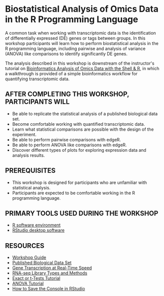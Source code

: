 # Biostatistical Analysis of Omics Data in the R Programming Language

A common task when working with transcriptomic data is the identification of differentially expressed (DE) genes or tags between groups. In this workshop participants will learn how to perform biostatistical analysis in the R programming language, including pairwise and analysis of variance (ANOVA) like comparisons to identify significantly DE genes.

The analysis described in this workshop is downstream of the instructor's tutorial on [Bioinformatics Analysis of Omics Data with the Shell & R](https://morphoscape.wordpress.com/2022/07/28/bioinformatics-analysis-of-omics-data-with-the-shell-r/), in which a walkthrough is provided of a simple bioinformatics workflow for quantifying transcriptomic data.

## AFTER COMPLETING THIS WORKSHOP, PARTICIPANTS WILL
- Be able to replicate the statistical analysis of a published biological data set.
- Become comfortable working with quantified transcriptomic data.
- Learn what statistical comparisons are possible with the design of the experiment.
- Be able to perform pairwise comparisons with edgeR.
- Be able to perform ANOVA like comparisons with edgeR.
- Discover different types of plots for exploring expression data and analysis results.

## PREREQUISITES
- This workshop is designed for participants who are unfamiliar with statistical analysis.
- Participants are expected to be comfortable working in the R programming language. 

## PRIMARY TOOLS USED DURING THE WORKSHOP
- [R software environment](https://cran.rstudio.com/)
- [RStudio desktop software](https://libcal.library.nd.edu/event/9797081)

## RESOURCES
- [Workshop Guide](https://morphoscape.wordpress.com/2022/08/09/downstream-bioinformatics-analysis-of-omics-data-with-edger/)
- [Published Biological Data Set](https://www.sciencedirect.com/science/article/pii/S0147651319302684)
- [Gene Transcription at Real-Time Speed](https://twitter.com/Innov_Medicine/status/1588155101075603456)
- [RNA-seq Library Types and Methods](https://bgreat.tistory.com/100)
- [Exact or t-Tests Tutorial](https://online.stat.psu.edu/stat555/node/36/)
- [ANOVA Tutorial](https://online.stat.psu.edu/stat500/lesson/10)
- [How to Save the Console in RStudio](https://community.rstudio.com/t/how-to-save-the-console-in-r-studio-input-output/8118)
